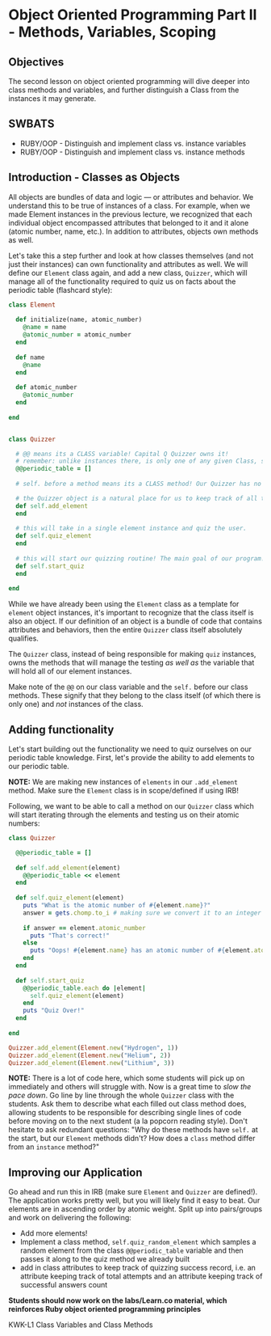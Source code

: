 # Object Oriented Programming Part II - Methods, Variables, Scoping


## Objectives

The second lesson on object oriented programming will dive deeper into class methods and variables, and further distinguish a Class from the instances it may generate.

## SWBATS

+ RUBY/OOP - Distinguish and implement class vs. instance variables
+ RUBY/OOP - Distinguish and implement class vs. instance methods

## Introduction - Classes as Objects

All objects are bundles of data and logic –– or attributes and behavior. We understand this to be true of instances of a class. For example, when we made Element instances in the previous lecture, we recognized that each individual object encompassed attributes that belonged to it and it alone (atomic number, name, etc.). In addition to attributes, objects own methods as well. 

Let's take this a step further and look at how classes themselves (and not just their instances) can own functionality and attributes as well. We will define our `Element` class again, and add a new class, `Quizzer`, which will manage all of the functionality required to quiz us on facts about the periodic table (flashcard style):

```ruby
class Element
  
  def initialize(name, atomic_number)
    @name = name
    @atomic_number = atomic_number
  end
  
  def name
    @name
  end
  
  def atomic_number
    @atomic_number
  end
  
end


class Quizzer

  # @@ means its a CLASS variable! Capital Q Quizzer owns it!
  # remember: unlike instances there, is only one of any given Class, so only one Quizzer.periodic_table
  @@periodic_table = []
  
  # self. before a method means its a CLASS method! Our Quizzer has no `initialize` method, and does not make instances.

  # the Quizzer object is a natural place for us to keep track of all the elements we want to be practicing on.
  def self.add_element
  end
  
  # this will take in a single element instance and quiz the user.
  def self.quiz_element
  end
  
  # this will start our quizzing routine! The main goal of our program!
  def self.start_quiz
  end
  
end
```

While we have already been using the `Element` class as a template for `element` object instances, it's important to recognize that the class itself is also an object. If our definition of an object is a bundle of code that contains attributes and behaviors, then the entire `Quizzer` class itself absolutely qualifies. 

The `Quizzer` class, instead of being responsible for making `quiz` instances, owns the methods that will manage the testing _as well as_ the variable that will hold all of our element instances.

Make note of the `@@` on our class variable and the `self.` before our class methods. These signify that they belong to the class itself (of which there is only one) and _not_ instances of the class.  

## Adding functionality

Let's start building out the functionality we need to quiz ourselves on our periodic table knowledge. First, let's provide the ability to add elements to our periodic table.

**NOTE:** We are making new instances of `elements` in our `.add_element` method. Make sure the `Element` class is in scope/defined if using IRB!

Following, we want to be able to call a method on our `Quizzer` class which will start iterating through the elements and testing us on their atomic numbers:

```ruby
class Quizzer

  @@periodic_table = []
  
  def self.add_element(element)
    @@periodic_table << element
  end
  
  def self.quiz_element(element)
    puts "What is the atomic number of #{element.name}?"
    answer = gets.chomp.to_i # making sure we convert it to an integer
    
    if answer == element.atomic_number
      puts "That's correct!"
    else
      puts "Oops! #{element.name} has an atomic number of #{element.atomic_number}. You provided: #{answer}"
    end
  end
  
  def self.start_quiz
    @@periodic_table.each do |element|
      self.quiz_element(element)
    end
    puts "Quiz Over!"
  end
  
end

Quizzer.add_element(Element.new("Hydrogen", 1))
Quizzer.add_element(Element.new("Helium", 2))
Quizzer.add_element(Element.new("Lithium", 3))

```

**NOTE:** There is a lot of code here, which some students will pick up on immediately and others will struggle with. Now is a great time to _slow the pace down_. Go line by line through the whole `Quizzer` class with the students. Ask them to describe what each filled out class method does, allowing students to be responsible for describing single lines of code before moving on to the next student (a la popcorn reading style). Don't hesitate to ask redundant questions: "Why do these methods have `self.` at the start, but our `Element` methods didn't? How does a `class` method differ from an `instance` method?"

## Improving our Application

Go ahead and run this in IRB (make sure `Element` and `Quizzer` are defined!). The application works pretty well, but you will likely find it easy to beat. Our elements are in ascending order by atomic weight. Split up into pairs/groups and work on delivering the following:

  - Add more elements!
  - Implement a class method, `self.quiz_random_element` which samples a random element from the class `@@periodic_table` variable and then passes it along to the quiz method we already built
  - add in class attributes to keep track of quizzing success record, i.e. an attribute keeping track of total attempts and an attribute keeping track of successful answers count

**Students should now work on the labs/Learn.co material, which reinforces Ruby object oriented programming principles** 

<p data-visibility='hidden'>KWK-L1 Class Variables and Class Methods</p>
